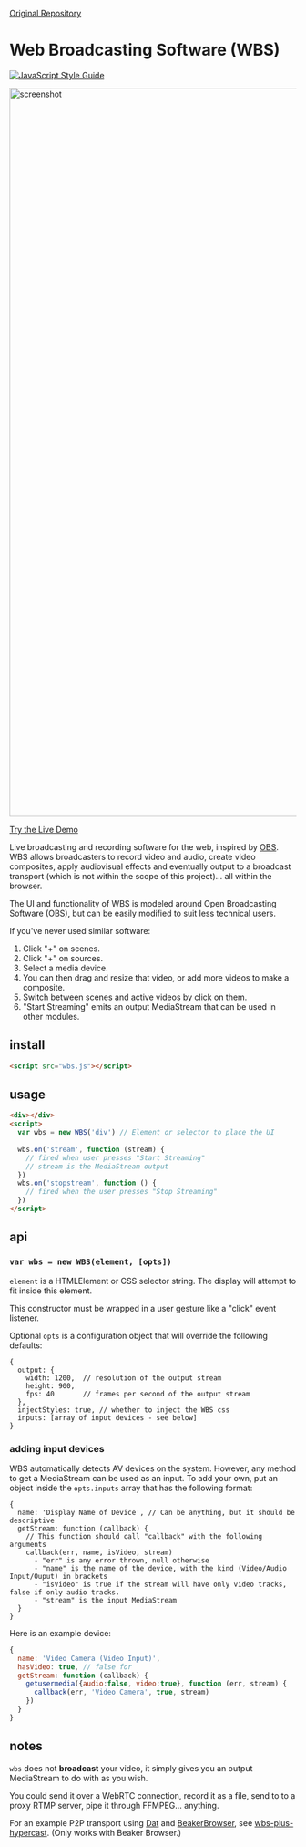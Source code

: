 [Original Repository](https://github.com/t-mullen/Web-Broadcasting-Software)


# Web Broadcasting Software (WBS)

[![JavaScript Style Guide](https://img.shields.io/badge/code_style-standard-brightgreen.svg)](https://standardjs.com)

<img width="1278" alt="screenshot" src="https://user-images.githubusercontent.com/14932492/61163247-02022980-a4db-11e9-8bc2-d8e74578aa2f.png">

[Try the Live Demo](https://t-mullen.github.io/Web-Broadcasting-Software/) 

Live broadcasting and recording software for the web, inspired by [OBS](https://obsproject.com/). WBS allows broadcasters to record video and audio, create video composites, apply audiovisual effects and eventually output to a broadcast transport (which is not within the scope of this project)... all within the browser.

The UI and functionality of WBS is modeled around Open Broadcasting Software (OBS), but can be easily modified to suit less technical users.

If you've never used similar software:
  1. Click "+" on scenes.
  2. Click "+" on sources. 
  3. Select a media device. 
  4. You can then drag and resize that video, or add more videos to make a composite.
  5. Switch between scenes and active videos by click on them.
  6. "Start Streaming" emits an output MediaStream that can be used in other modules.

## install

```html
<script src="wbs.js"></script>
```

## usage

```html
<div></div>
<script>
  var wbs = new WBS('div') // Element or selector to place the UI
  
  wbs.on('stream', function (stream) {
    // fired when user presses "Start Streaming"
    // stream is the MediaStream output
  })
  wbs.on('stopstream', function () {
    // fired when the user presses "Stop Streaming"
  })
</script>
```

## api

### `var wbs = new WBS(element, [opts])`

`element` is a HTMLElement or CSS selector string. The display will attempt to fit inside this element.

This constructor must be wrapped in a user gesture like a "click" event listener.

Optional `opts` is a configuration object that will override the following defaults:

```
{
  output: {
    width: 1200,  // resolution of the output stream
    height: 900,
    fps: 40       // frames per second of the output stream
  },
  injectStyles: true, // whether to inject the WBS css
  inputs: [array of input devices - see below]
}
```

### adding input devices

WBS automatically detects AV devices on the system. However, any method to get a MediaStream can be used as an input. To add your own, put an object inside the `opts.inputs` array that has the following format:

```
{
  name: 'Display Name of Device', // Can be anything, but it should be descriptive
  getStream: function (callback) {
    // This function should call "callback" with the following arguments
    callback(err, name, isVideo, stream)  
      - "err" is any error thrown, null otherwise
      - "name" is the name of the device, with the kind (Video/Audio Input/Ouput) in brackets
      - "isVideo" is true if the stream will have only video tracks, false if only audio tracks.
      - "stream" is the input MediaStream
  }
}
```

Here is an example device:

```javascript
{
  name: 'Video Camera (Video Input)',
  hasVideo: true, // false for
  getStream: function (callback) {
    getusermedia({audio:false, video:true}, function (err, stream) {
      callback(err, 'Video Camera', true, stream)
    })
  }
}
```

## notes
`wbs` does not **broadcast** your video, it simply gives you an output MediaStream to do with as you wish.

You could send it over a WebRTC connection, record it as a file, send to to a proxy RTMP server, pipe it through FFMPEG... anything.

For an example P2P transport using [Dat](https://datproject.org/) and [BeakerBrowser](https://beakerbrowser.com/), see [wbs-plus-hypercast](https://github.com/t-mullen/wbs-plus-hypercast). (Only works with Beaker Browser.)
